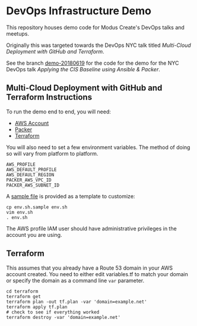 DevOps Infrastructure Demo
===========================

This repository houses demo code for Modus Create's DevOps talks and meetups.

Originally this was targeted towards the DevOps NYC talk titled _Multi-Cloud Deployment with GitHub and Terraform_.

See the branch [demo-20180619](https://github.com/ModusCreateOrg/devops-infra-demo/tree/demo-20180619) for the code for the demo for the NYC DevOps talk _Applying the CIS Baseline using Ansible & Packer_.

Multi-Cloud Deployment with GitHub and Terraform Instructions
-------------------------------------------------------------


To run the demo end to end, you will need:

* [AWS Account](https://aws.amazon.com/)
* [Packer](https://www.packer.io/)
* [Terraform](https://www.terraform.io/)


You will also need to set a few environment variables. The method of doing so will vary from platform to platform. 

```
AWS_PROFILE
AWS_DEFAULT_PROFILE
AWS_DEFAULT_REGION
PACKER_AWS_VPC_ID
PACKER_AWS_SUBNET_ID
```

A [sample file](env.sh.sample) is provided as a template to customize:

```
cp env.sh.sample env.sh
vim env.sh
. env.sh
```

The AWS profile IAM user should have administrative privileges in the account you are using.

Terraform
---------

This assumes that you already have a Route 53 domain in your AWS account created.
You need to either edit variables.tf to match your domain or specify the domain as a command line `var` parameter.

    cd terraform
    terraform get
    terraform plan -out tf.plan -var 'domain=example.net'
    terraform apply tf.plan
    # check to see if everything worked
    terraform destroy -var 'domain=example.net'

